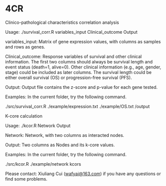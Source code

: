 # 4CR
Clinico-pathological characteristics correlation analysis

Usage:
./survival_corr.R variables_input Clinical_outcome Output

variables_input:
Matrix of gene expression values, with columns as samples and rows as genes. 

Clinical_outcome:
Response variables of survival and other clinical information. The first two columns should always be survival length and event status (death=1, alive=0). Other clinical information (e.g., age, gender, stage) could be included as later columns. The survival length could be either overall survival (OS) or progression-free survival (PFS).

Output: Output file contains the z-score and p-value for each gene tested.

Examples:
In the current folder, try the following command.

./src/survival_corr.R ./example/expression.txt ./example/OS.txt /output



K-core calculation

Usage:
./kcor.R Network Output

Network:
Network, with two columns as interacted nodes.

Output:
Two columns as Nodes and its k-core values.

Examples:
In the current folder, try the following command.

./src/kcor.R ./example/network kcors

Please contact: Xiuliang Cui (wafyai@163.com) if you have any questions or find some problems.
